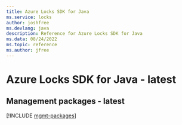 ```yaml
---
title: Azure Locks SDK for Java
ms.service: locks
author: joshfree
ms.devlang: java
description: Reference for Azure Locks SDK for Java
ms.data: 08/24/2022
ms.topic: reference
ms.author: jfree
---
```

# Azure Locks SDK for Java - latest

## Management packages - latest
[!INCLUDE [mgmt-packages](locks-mgmt-index.md)]